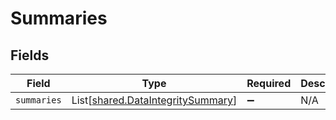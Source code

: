 # Summaries


## Fields

| Field                                                                            | Type                                                                             | Required                                                                         | Description                                                                      |
| -------------------------------------------------------------------------------- | -------------------------------------------------------------------------------- | -------------------------------------------------------------------------------- | -------------------------------------------------------------------------------- |
| `summaries`                                                                      | List[[shared.DataIntegritySummary](../../models/shared/dataintegritysummary.md)] | :heavy_minus_sign:                                                               | N/A                                                                              |